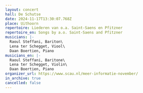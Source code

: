 ```yaml
---
layout: concert
hall: De Schutse
date: 2024-11-17T13:30:07.768Z
place: Uithoorn
repertoire: Liederen van o.a. Saint-Saens en Pfitzner
repertoire_en: Songs by a.o. Saint-Saens and Pfitzner
musicians: |-
  Raoul Steffani, Bariton\
  Lena ter Schegget, Viool\
  Daan Boertien, Piano
musicians_en: |-
  Raoul Steffani, Baritone\
  Lena ter Schegget, Violin\
  Daan Boertien, Piano
organizer_url: https://www.scau.nl/meer-informatie-november/
in_archive: true
cancelled: false
---
```

